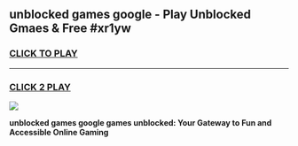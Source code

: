 
## unblocked games google - Play Unblocked Gmaes & Free #xr1yw
<h3>
<a href="https://premium.freeplayer.one?title=unblocked_games_google&ref=03M">CLICK TO PLAY</a></h3>
<hr>

<h3>
<a href="https://premium.freeplayer.one?title=unblocked_games_google&ref=03M">CLICK 2 PLAY</a>
  
</h3>

<a href="https://premium.freeplayer.one?title=unblocked_games_google&ref=03M"><img src="https://clearcache.store/games.png"></a>


**unblocked games google games unblocked: Your Gateway to Fun and Accessible Online Gaming**
